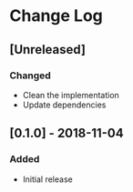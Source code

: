 # Change Log

## [Unreleased]
### Changed
- Clean the implementation
- Update dependencies

## [0.1.0] - 2018-11-04
### Added
- Initial release
